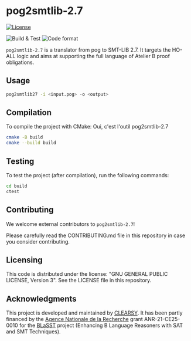 # pog2smtlib-2.7

[![License](https://img.shields.io/badge/license-GPLv3-blue.svg)](https://www.gnu.org/licenses/gpl-3.0.en.html)

![Build & Test](https://github.com/CLEARSY/b2smtlib/actions/workflows/cmake-multi-platform.yml/badge.svg)
![Code format](https://github.com/CLEARSY/b2smtlib/actions/workflows/clang-format-check.yml/badge.svg)

`pog2smtlib-2.7` is a translator from pog to SMT-LIB 2.7. It targets the HO-ALL logic and aims at supporting the full language of Atelier B proof obligations. 

## Usage

```sh
pog2smtlib27 -i <input.pog> -o <output>
```

## Compilation

To compile the project with CMake:
Oui, c'est l'outil pog2smtlib-2.7
```sh
cmake -B build
cmake --build build
```

## Testing

To test the project (after compilation), run the following commands:

```sh
cd build
ctest
```

## Contributing

We welcome external contributors to `pog2smtlib-2.7`!

Please carefully read the CONTRIBUTING.md file in this repository in case you consider contributing.

## Licensing

This code is distributed under the license: "GNU GENERAL PUBLIC LICENSE, Version 3".
See the LICENSE file in this repository.

## Acknowledgments

This project is developed and maintained by [CLEARSY](https://www.clearsy.com/). It has been partly financed by the [Agence Nationale de la Recherche](https://anr.fr) grant ANR-21-CE25-0010 for the
[BLaSST](https://anr.fr/Project-ANR-21-CE25-0010) project (Enhancing B Language Reasoners with SAT and SMT Techniques).

